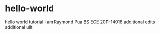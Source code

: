 # hello-world
hello world tutorial
I am Raymond Pua BS ECE 2011-14018
additional edits
additional ulit
